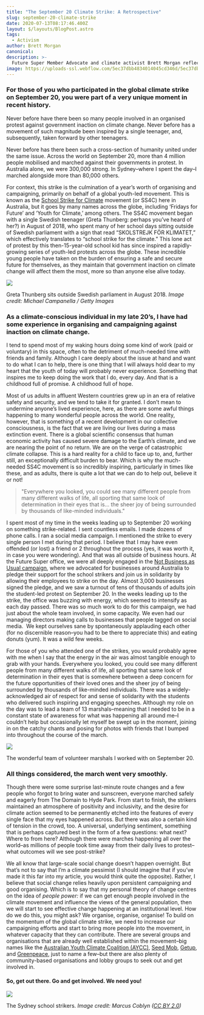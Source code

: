 ```yaml
---
title: "The September 20 Climate Strike: A Retrospective"
slug: september-20-climate-strike
date: 2020-07-13T08:17:46.400Z
layout: $/layouts/BlogPost.astro
tags:
  - Activism
author: Brett Morgan
canonical:
description: >-
  Future Super Member Advocate and climate activist Brett Morgan reflects on the recent global climate strike on September 20.
image: https://uploads-ssl.webflow.com/5ec37dbb4834014045cd346d/5ec37dbc483401ac9ccd3e1a_Blog%20-%20Header%20Image%20(1).jpg
---
```


### For those of you who participated in the global climate strike on September 20, you were part of a very unique moment in recent history.

Never before have there been so many people involved in an organised protest against government inaction on climate change. Never before has a movement of such magnitude been inspired by a single teenager, and, subsequently, taken forward by other teenagers.

Never before has there been such a cross-section of humanity united under the same issue. Across the world on September 20, more than 4 million people mobilised and marched against their governments in protest. In Australia alone, we were 300,000 strong. In Sydney–where I spent the day–I marched alongside more than 80,000 others.

For context, this strike is the culmination of a year’s worth of organising and campaigning, primarily on behalf of a global youth-led movement. This is known as the [School Strike for Climate](https://www.schoolstrike4climate.com/) movement (or SS4C) here in Australia, but it goes by many names across the globe, including ‘Fridays for Future’ and ‘Youth for Climate,’ among others. The SS4C movement began with a single Swedish teenager (Greta Thunberg: perhaps you’ve heard of her?) in August of 2018, who spent many of her school days sitting outside of Swedish parliament with a sign that read “SKOLSTREJK FÖR KLIMATET,” which effectively translates to “school strike for the climate.” This lone act of protest by this then-15-year-old school kid has since inspired a rapidly-growing series of youth-led protests across the globe. These incredible young people have taken on the burden of ensuring a safe and secure future for themselves, as they maintain that government inaction on climate change will affect them the most, more so than anyone else alive today.

![](https://uploads-ssl.webflow.com/5c1443dba808385e680d18e4/5db625795d97df0d0e82d2c4_Blog%20-%20Greta%20Image.jpg)

Greta Thunberg sits outside Swedish parliament in August 2018. _Image credit: Michael Campanella / Getty Images_

### As a climate-conscious individual in my late 20’s, I have had some experience in organising and campaigning against inaction on climate change.

I tend to spend most of my waking hours doing some kind of work (paid or voluntary) in this space, often to the detriment of much-needed time with friends and family. Although I care deeply about the issue at hand and want to do what I can to help, there is one thing that I will always hold dear to my heart that the youth of today will probably never experience. Something that inspires me to keep doing the work that I do, every day. And that is a childhood full of promise. A childhood full of hope.

Most of us adults in affluent Western countries grew up in an era of relative safety and security, and we tend to take it for granted. I don’t mean to undermine anyone’s lived experience, here, as there are some awful things happening to many wonderful people across the world. One reality, however, that is something of a recent development in our collective consciousness, is the fact that we are living our lives during a mass extinction event. There is a global scientific consensus that human economic activity has caused severe damage to the Earth’s climate, and we are nearing the point of no return. We are on the verge of catastrophic climate collapse. This is a hard reality for a child to face up to, and, further still, an exceptionally difficult burden to bear. Which is why the much-needed SS4C movement is so incredibly inspiring, particularly in times like these, and as adults, there is quite a lot that we can do to help out, believe it or not!

> "Everywhere you looked, you could see many different people from many different walks of life, all sporting that same look of determination in their eyes that is... the sheer joy of being surrounded by thousands of like-minded individuals."

I spent most of my time in the weeks leading up to September 20 working on something strike-related. I sent countless emails. I made dozens of phone calls. I ran a social media campaign. I mentioned the strike to every single person I met during that period. I believe that I may have even offended (or lost) a friend or 2 throughout the process (yes, it was worth it, in case you were wondering). And that was all outside of business hours. At the Future Super office, we were all deeply engaged in the [Not Business as Usual campaign](https://www.notbusinessasusual.co/), where we advocated for businesses around Australia to pledge their support for the school strikers and join us in solidarity by allowing their employees to strike on the day. Almost 3,000 businesses signed the pledge, and we saw a turnout of tens of thousands of adults join the student-led protest on September 20. In the weeks leading up to the strike, the office was buzzing with energy, which seemed to intensify as each day passed. There was so much work to do for this campaign, we had just about the whole team involved, in some capacity. We even had our managing directors making calls to businesses that people tagged on social media.  We kept ourselves sane by spontaneously applauding each other (for no discernible reason–you had to be there to appreciate this) and eating donuts (yum). It was a wild few weeks.

For those of you who attended one of the strikes, you would probably agree with me when I say that the energy in the air was almost tangible enough to grab with your hands. Everywhere you looked, you could see many different people from many different walks of life, all sporting that same look of determination in their eyes that is somewhere between a deep concern for the future opportunities of their loved ones and the sheer joy of being surrounded by thousands of like-minded individuals. There was a widely-acknowledged air of respect for and sense of solidarity with the students who delivered such inspiring and engaging speeches. Although my role on the day was to lead a team of 13 marshals–meaning that I needed to be in a constant state of awareness for what was happening all around me–I couldn’t help but occasionally let myself be swept up in the moment, joining in on the catchy chants and posing for photos with friends that I bumped into throughout the course of the march.

![](https://uploads-ssl.webflow.com/5c1443dba808385e680d18e4/5db62617c215cc75dab2ea39_Blog%20-%20Marshal%20Image.jpg)

The wonderful team of volunteer marshals I worked with on September 20.

### All things considered, the march went very smoothly.

Though there were some surprise last-minute route changes and a few people who forgot to bring water and sunscreen, everyone marched safely and eagerly from The Domain to Hyde Park. From start to finish, the strikers maintained an atmosphere of positivity and inclusivity, and the desire for climate action seemed to be permanently etched into the features of every single face that my eyes happened across. But there was also a certain kind of tension in the crowd, too. A universal, underlying sentiment, something that is perhaps captured best in the form of a few questions: what next? Where to from here? Although there were marches happening all over the world–as millions of people took time away from their daily lives to protest–what outcomes will we see post-strike?

We all know that large-scale social change doesn’t happen overnight. But that’s not to say that I’m a climate pessimist (I should imagine that if you’ve made it this far into my article, you would think quite the opposite). Rather, I believe that social change relies heavily upon persistent campaigning and good organising. Which is to say that my personal theory of change centres on the idea of _people power:_ if we can get enough people involved in the climate movement and influence the views of the general population, then we will start to see effective change happening at an institutional level. How do we do this, you might ask? We organise, organise, organise! To build on the momentum of the global climate strike, we need to increase our campaigning efforts and start to bring more people into the movement, in whatever capacity that they can contribute. There are several groups and organisations that are already well established within the movement–big names like the [Australian Youth Climate Coalition (AYCC)](https://www.aycc.org.au/), [Seed Mob](https://www.seedmob.org.au/), [Getup](https://www.getup.org.au/), and [Greenpeace](https://www.greenpeace.org.au/), just to name a few–but there are also plenty of community-based organisations and lobby groups to seek out and get involved in.

#### **So, get out there. Go and get involved. We need you!**

![](https://uploads-ssl.webflow.com/5c1443dba808385e680d18e4/5db64a5d2e78621f9483b03c_Blog%20-%20School%20Strikers%20Image.jpg)

The Sydney school strikers. _Image credit: Marcus Coblyn (_[_CC BY 2.0_](https://creativecommons.org/licenses/by/2.0/?ref=ccsearch&atype=rich)_)_

‍
